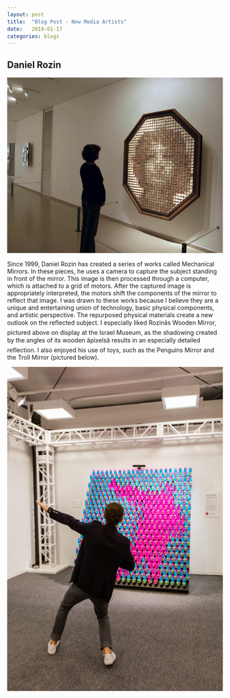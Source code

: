 ```yaml
---
layout: post
title:  "Blog Post - New Media Artists"
date:   2019-01-17
categories: blogs
---
```


## Daniel Rozin
![Daniel Rozin](/assets/images/woodenmirror.jpg?raw=true "Daniel Rozin")

Since 1999, Daniel Rozin has created a series of works called Mechanical Mirrors. In these pieces, he uses a camera to capture the subject standing in front of the mirror. This image is then processed through a computer, which is attached to a grid of motors. After the captured image is appropriately interpreted, the motors shift the components of the mirror to reflect that image. I was drawn to these works because I believe they are a unique and entertaining union of technology, basic physical components, and artistic perspective. The repurposed physical materials create a new outlook on the reflected subject. I especially liked Rozinâs Wooden Mirror, pictured above on display at the Israel Museum, as the shadowing created by the angles of its wooden âpixelsâ results in an especially detailed reflection. I also enjoyed his use of toys, such as the Penguins Mirror and the Troll Mirror (pictured below).

![Daniel Rozin](/assets/images/trollmirror.jpg?raw=true "Daniel Rozin")